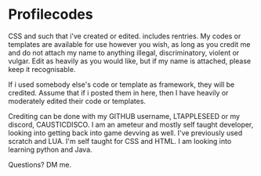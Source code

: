 # Profilecodes
CSS and such that i've created or edited. includes rentries.
My codes or templates are available for use however you wish, as long as you credit me and do not attach my name to anything illegal, discriminatory, violent or vulgar. Edit as heavily as you would like, but if my name is attached, please keep it recognisable.

If i used somebody else's code or template as framework, they will be credited. Assume that if i posted them in here, then I have heavily or moderately edited their code or templates. 

Crediting can be done with my GITHUB username, LTAPPLESEED or my discord, CAUSTICDISCO. I am an ameteur and mostly self taught developer, looking into getting back into game devving as well. I've previously used scratch and LUA. I'm self taught for CSS and HTML. I am looking into learning python and Java.

Questions? DM me.
